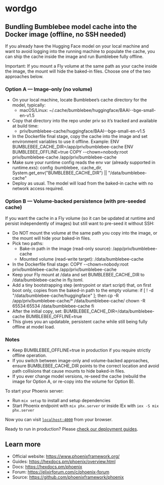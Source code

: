# wordgo

## Bundling Bumblebee model cache into the Docker image (offline, no SSH needed)

If you already have the Hugging Face model on your local machine and want to avoid logging into the running machine to populate the cache, you can ship the cache inside the image and run Bumblebee fully offline.

Important: If you mount a Fly volume at the same path as your cache inside the image, the mount will hide the baked-in files. Choose one of the two approaches below.

### Option A — Image-only (no volume)

- On your local machine, locate Bumblebee’s cache directory for the model, typically:
  - macOS/Linux: ~/.cache/bumblebee/huggingface/BAAI--bge-small-en-v1.5
- Copy that directory into the repo under priv so it’s tracked and available at build time:
  - priv/bumblebee-cache/huggingface/BAAI--bge-small-en-v1.5
- In the Dockerfile final stage, copy the cache into the image and set environment variables to use it offline. Example:
    ENV BUMBLEBEE_CACHE_DIR=/app/priv/bumblebee-cache
    ENV BUMBLEBEE_OFFLINE=true
    COPY --chown=nobody:root priv/bumblebee-cache /app/priv/bumblebee-cache
- Make sure your runtime config reads the env var (already supported in runtime.exs):
    config :bumblebee, :cache_dir, System.get_env("BUMBLEBEE_CACHE_DIR") || "/data/bumblebee-cache"
- Deploy as usual. The model will load from the baked-in cache with no network access required.

### Option B — Volume-backed persistence (with pre-seeded cache)

If you want the cache in a Fly volume (so it can be updated at runtime and persist independently of images) but still want to pre-seed it without SSH:

- Do NOT mount the volume at the same path you copy into the image, or the mount will hide your baked-in files.
- Pick two paths:
  - Bake-in path in the image (read-only source): /app/priv/bumblebee-cache
  - Mounted volume (read-write target): /data/bumblebee-cache
- In the Dockerfile final stage:
    COPY --chown=nobody:root priv/bumblebee-cache /app/priv/bumblebee-cache
- Keep your Fly mount at /data and set BUMBLEBEE_CACHE_DIR to /data/bumblebee-cache in fly.toml.
- Add a tiny bootstrapping step (entrypoint or start script) that, on first boot only, copies from the baked-in path to the empty volume:
    if [ ! -d "/data/bumblebee-cache/huggingface" ]; then
      cp -R /app/priv/bumblebee-cache/* /data/bumblebee-cache/
      chown -R 65534:65534 /data/bumblebee-cache
    fi
- After the initial copy, set:
    BUMBLEBEE_CACHE_DIR=/data/bumblebee-cache
    BUMBLEBEE_OFFLINE=true
- This gives you an updatable, persistent cache while still being fully offline at model load.

### Notes

- Keep BUMBLEBEE_OFFLINE=true in production if you require strictly offline operation.
- If you switch between image-only and volume-backed approaches, ensure BUMBLEBEE_CACHE_DIR points to the correct location and avoid path collisions that cause mounts to hide baked-in files.
- If you ever change model versions, re-seed the cache (rebuild the image for Option A, or re-copy into the volume for Option B).

To start your Phoenix server:

* Run `mix setup` to install and setup dependencies
* Start Phoenix endpoint with `mix phx.server` or inside IEx with `iex -S mix phx.server`

Now you can visit [`localhost:4000`](http://localhost:4000) from your browser.

Ready to run in production? Please [check our deployment guides](https://hexdocs.pm/phoenix/deployment.html).

## Learn more

* Official website: https://www.phoenixframework.org/
* Guides: https://hexdocs.pm/phoenix/overview.html
* Docs: https://hexdocs.pm/phoenix
* Forum: https://elixirforum.com/c/phoenix-forum
* Source: https://github.com/phoenixframework/phoenix
